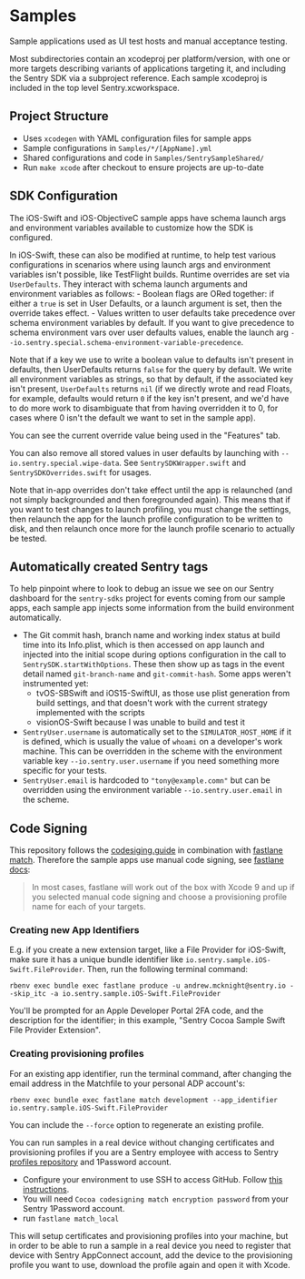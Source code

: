 # Samples

Sample applications used as UI test hosts and manual acceptance testing.

Most subdirectories contain an xcodeproj per platform/version, with one or more targets describing variants of applications targeting it, and including the Sentry SDK via a subproject reference. Each sample xcodeproj is included in the top level Sentry.xcworkspace.

## Project Structure

- Uses `xcodegen` with YAML configuration files for sample apps
- Sample configurations in `Samples/*/[AppName].yml`
- Shared configurations and code in `Samples/SentrySampleShared/`
- Run `make xcode` after checkout to ensure projects are up-to-date

## SDK Configuration

The iOS-Swift and iOS-ObjectiveC sample apps have schema launch args and environment variables available to customize how the SDK is configured.

In iOS-Swift, these can also be modified at runtime, to help test various configurations in scenarios where using launch args and environment variables isn't possible, like TestFlight builds. Runtime overrides are set via `UserDefaults`. They interact with schema launch arguments and environment variables as follows: - Boolean flags are ORed together: if either a `true` is set in User Defaults, or a launch argument is set, then the override takes effect. - Values written to user defaults take precedence over schema environment variables by default. If you want to give precedence to schema environment vars over user defaults values, enable the launch arg `--io.sentry.special.schema-environment-variable-precedence`.

Note that if a key we use to write a boolean value to defaults isn't present in defaults, then UserDefaults returns `false` for the query by default. We write all environment variables as strings, so that by default, if the associated key isn't present, `UserDefaults` returns `nil` (if we directly wrote and read Floats, for example, defaults would return `0` if the key isn't present, and we'd have to do more work to disambiguate that from having overridden it to 0, for cases where 0 isn't the default we want to set in the sample app).

You can see the current override value being used in the "Features" tab.

You can also remove all stored values in user defaults by launching with `--io.sentry.special.wipe-data`. See `SentrySDKWrapper.swift` and `SentrySDKOverrides.swift` for usages.

Note that in-app overrides don't take effect until the app is relaunched (and not simply backgrounded and then foregrounded again). This means that if you want to test changes to launch profiling, you must change the settings, then relaunch the app for the launch profile configuration to be written to disk, and then relaunch once more for the launch profile scenario to actually be tested.

## Automatically created Sentry tags

To help pinpoint where to look to debug an issue we see on our Sentry dashboard for the `sentry-sdks` project for events coming from our sample apps, each sample app injects some information from the build environment automatically.

- The Git commit hash, branch name and working index status at build time into its Info.plist, which is then accessed on app launch and injected into the initial scope during options configuration in the call to `SentrySDK.startWithOptions`. These then show up as tags in the event detail named `git-branch-name` and `git-commit-hash`. Some apps weren't instrumented yet:
  - tvOS-SBSwift and iOS15-SwiftUI, as those use plist generation from build settings, and that doesn't work with the current strategy implemented with the scripts
  - visionOS-Swift because I was unable to build and test it
- `SentryUser.username` is automatically set to the `SIMULATOR_HOST_HOME` if it is defined, which is usually the value of `whoami` on a developer's work machine. This can be overridden in the scheme with the environment variable key `--io.sentry.user.username` if you need something more specific for your tests.
- `SentryUser.email` is hardcoded to `"tony@example.comn"` but can be overridden using the environment variable `--io.sentry.user.email` in the scheme.

## Code Signing

This repository follows the [codesiging.guide](https://codesigning.guide/) in combination with [fastlane match](https://docs.fastlane.tools/actions/match/).
Therefore the sample apps use manual code signing, see [fastlane docs](https://docs.fastlane.tools/codesigning/xcode-project/):

> In most cases, fastlane will work out of the box with Xcode 9 and up if you selected manual code signing and choose a provisioning profile name for each of your targets.

### Creating new App Identifiers

E.g. if you create a new extension target, like a File Provider for iOS-Swift, make sure it has a unique bundle identifier like `io.sentry.sample.iOS-Swift.FileProvider`. Then, run the following terminal command:

```
rbenv exec bundle exec fastlane produce -u andrew.mcknight@sentry.io --skip_itc -a io.sentry.sample.iOS-Swift.FileProvider
```

You'll be prompted for an Apple Developer Portal 2FA code, and the description for the identifier; in this example, "Sentry Cocoa Sample Swift File Provider Extension".

### Creating provisioning profiles

For an existing app identifier, run the terminal command, after changing the email address in the Matchfile to your personal ADP account's:

```
rbenv exec bundle exec fastlane match development --app_identifier io.sentry.sample.iOS-Swift.FileProvider
```

You can include the `--force` option to regenerate an existing profile.

You can run samples in a real device without changing certificates and provisioning profiles if you are a Sentry employee with access to Sentry [profiles repository](https://github.com/getsentry/codesigning) and 1Password account.

- Configure your environment to use SSH to access GitHub. Follow [this instructions](https://docs.github.com/en/authentication/connecting-to-github-with-ssh).
- You will need `Cocoa codesigning match encryption password` from your Sentry 1Password account.
- run `fastlane match_local`

This will setup certificates and provisioning profiles into your machine, but in order to be able to run a sample in a real device you need to register that device with Sentry AppConnect account, add the device to the provisioning profile you want to use, download the profile again and open it with Xcode.
